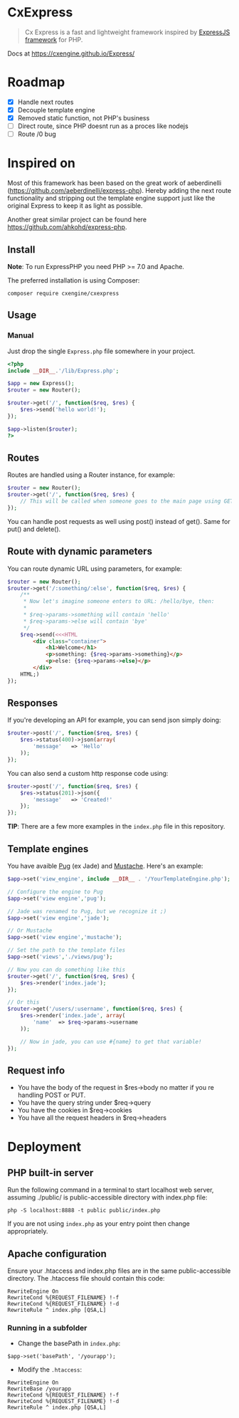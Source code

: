 # CxExpress
> Cx Express is a fast and lightweight framework inspired by [ExpressJS framework](https://www.npmjs.com/package/express) for PHP.

Docs at https://cxengine.github.io/Express/

# Roadmap
- [x] Handle next routes
- [x] Decouple template engine
- [x] Removed static function, not PHP's business
- [ ] Direct route, since PHP doesnt run as a proces like nodejs
- [ ] Route /0 bug

# Inspired on
Most of this framework has been based on the great work of aeberdinelli (https://github.com/aeberdinelli/express-php). Hereby adding the next route functionality and stripping out the template engine support just like the original Express to keep it as light as possible.

Another great similar project can be found here https://github.com/ahkohd/express-php.


## Install
**Note**: To run ExpressPHP you need PHP >= 7.0 and Apache.

The preferred installation is using Composer:

`composer require cxengine/cxexpress`

## Usage
### Manual
Just drop the single `Express.php` file somewhere in your project.

```php
<?php
include __DIR__.'/lib/Express.php';

$app = new Express();
$router = new Router();

$router->get('/', function($req, $res) {
	$res->send('hello world!');
});

$app->listen($router);
?>
```
<!-- 
### Composer
If you installed using composer, you can just do:

```php
<?php
include __DIR__.'/vendor/autoload.php';

$app = new Express();
$router = new Router();

$router->get('/', function($req, $res) {
	$res->send('hello world!');
});

$app->listen($router);
?>
``` -->

## Routes
Routes are handled using a Router instance, for example:

```php
$router = new Router();
$router->get('/', function($req, $res) {
    // This will be called when someone goes to the main page using GET method.
});
```

You can handle post requests as well using post() instead of get(). Same for put() and delete().

## Route with dynamic parameters
You can route dynamic URL using parameters, for example:

```php
$router = new Router();
$router->get('/:something/:else', function($req, $res) {
    /**
     * Now let's imagine someone enters to URL: /hello/bye, then:
     *
     * $req->params->something will contain 'hello'
     * $req->params->else will contain 'bye'
     */
    $req->send(<<<HTML
        <div class="container">
            <h1>Welcome</h1>
            <p>something: {$req->params->something}</p>
            <p>else: {$req->params->else}</p>
        </div>
    HTML;)
});
```

## Responses
If you're developing an API for example, you can send json simply doing:

```php
$router->post('/', function($req, $res) {
	$res->status(400)->json(array(
		'message'	=> 'Hello'
	));
});
```

You can also send a custom http response code using:

```php
$router->post('/', function($req, $res) {
	$res->status(201)->json({
		'message'	=> 'Created!'
	});
});
```

**TIP**: There are a few more examples in the `index.php` file in this repository.

## Template engines
You have avaible [Pug](https://pugjs.org) (ex Jade) and [Mustache](https://mustache.github.io/). Here's an example:

```php
$app->set('view_engine', include __DIR__ . '/YourTemplateEngine.php');

// Configure the engine to Pug
$app->set('view engine','pug');

// Jade was renamed to Pug, but we recognize it ;)
$app->set('view engine','jade');

// Or Mustache
$app->set('view engine','mustache');

// Set the path to the template files
$app->set('views','./views/pug');

// Now you can do something like this
$router->get('/', function($req, $res) {
	$res->render('index.jade');
});

// Or this
$router->get('/users/:username', function($req, $res) {
	$res->render('index.jade', array(
		'name'	=> $req->params->username
	));

	// Now in jade, you can use #{name} to get that variable!
});

```

## Request info
- You have the body of the request in $res->body no matter if you re handling POST or PUT.
- You have the query string under $req->query
- You have the cookies in $req->cookies
- You have all the request headers in $req->headers


# Deployment

## PHP built-in server
Run the following command in a terminal to start localhost web server, assuming ./public/ is public-accessible directory with index.php file:

```
php -S localhost:8888 -t public public/index.php
```

If you are not using `index.php` as your entry point then change appropriately.

## Apache configuration
Ensure your .htaccess and index.php files are in the same public-accessible directory. The .htaccess file should contain this code:
```
RewriteEngine On
RewriteCond %{REQUEST_FILENAME} !-f
RewriteCond %{REQUEST_FILENAME} !-d
RewriteRule ^ index.php [QSA,L]
```

### Running in a subfolder
- Change the basePath in `index.php`:
```
$app->set('basePath', '/yourapp');
```
- Modify the `.htaccess`:
```
RewriteEngine On
RewriteBase /yourapp
RewriteCond %{REQUEST_FILENAME} !-f
RewriteCond %{REQUEST_FILENAME} !-d
RewriteRule ^ index.php [QSA,L]
```
